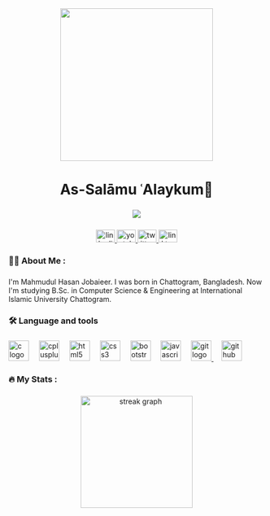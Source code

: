 <div align="center">
  <img height="300" src="https://miro.medium.com/v2/resize:fit:1100/1*-ntL3Dsvc-dJ5cLGRtSuEw.gif"  />
</div>

###

<h1 align="center">As-Salāmu ʿAlaykum👋</h1>

###

<div align="center">
  <img src="https://visitor-badge.laobi.icu/badge?page_id=jobaieer.jobaieer&right_color=springgreen"  />
</div>

###

<div align="center">
  <a href="https://www.linkedin.com/in/jobaieer/" target="_blank">
    <img src="https://raw.githubusercontent.com/maurodesouza/profile-readme-generator/master/src/assets/icons/social/linkedin/default.svg" width="37" height="25" alt="linkedin logo"  />
  </a>
  <a href="https://www.youtube.com/@jobaieer" target="_blank">
    <img src="https://raw.githubusercontent.com/maurodesouza/profile-readme-generator/master/src/assets/icons/social/youtube/default.svg" width="37" height="25" alt="youtube logo"  />
  </a>
  <a href="https://www.twitter.com/jobaieer" target="_blank">
    <img src="https://raw.githubusercontent.com/maurodesouza/profile-readme-generator/master/src/assets/icons/social/twitter/default.svg" width="37" height="25" alt="twitter logo"  />
  </a>
  <a href="https://linktr.ee/jobaieer" target="_blank">
    <img src="https://raw.githubusercontent.com/maurodesouza/profile-readme-generator/master/src/assets/icons/social/linktree/default.svg" width="37" height="25" alt="linktree logo"  />
  </a>
</div>

###

<h3 align="left">👩‍💻  About Me :</h3>

###

<p align="left">I'm Mahmudul Hasan Jobaieer. I was born in Chattogram, Bangladesh. Now I'm studying B.Sc. in Computer Science & Engineering at International Islamic University Chattogram.</p>

###

<h3 align="left">🛠 Language and tools</h3>

###

<div align="left">
  <img src="https://skillicons.dev/icons?i=c" height="40" alt="c logo"  />
  <img width="12" />
  <img src="https://skillicons.dev/icons?i=cpp" height="40" alt="cplusplus logo"  />
  <img width="12" />
  <img src="https://skillicons.dev/icons?i=html" height="40" alt="html5 logo"  />
  <img width="12" />
  <img src="https://skillicons.dev/icons?i=css" height="40" alt="css3 logo"  />
  <img width="12" />
  <img src="https://cdn.jsdelivr.net/gh/devicons/devicon/icons/bootstrap/bootstrap-original.svg" height="40" alt="bootstrap logo"  />
  <img width="12" />
  <img src="https://skillicons.dev/icons?i=js" height="40" alt="javascript logo"  />
  <img width="12" />
  <a href="https://www.udemy.com/certificate/UC-f4d13258-da05-4c75-aa65-2868d09ddc91/https://www.udemy.com/certificate/UC-f4d13258-da05-4c75-aa65-2868d09ddc91/"> <img src="https://cdn.jsdelivr.net/gh/devicons/devicon/icons/git/git-original.svg" height="40" alt="git logo" </img> </a>
  <img width="12" />
  <a href="https://www.udemy.com/certificate/UC-f4d13258-da05-4c75-aa65-2868d09ddc91/https://www.udemy.com/certificate/UC-f4d13258-da05-4c75-aa65-2868d09ddc91/"> <img src="https://skillicons.dev/icons?i=github" height="40" alt="github logo"</img> </a>
</div>

###

<h3 align="left">🔥   My Stats :</h3>

###

<div align="center">
  <img src="https://streak-stats.demolab.com?user=jobaieer&locale=en&mode=daily&theme=dark&hide_border=false&border_radius=5&order=3" height="220" alt="streak graph"  />
</div>

###
